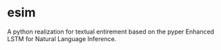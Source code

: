 # esim
A python realization for textual entirement based on the pyper Enhanced LSTM for Natural Language Inference.
